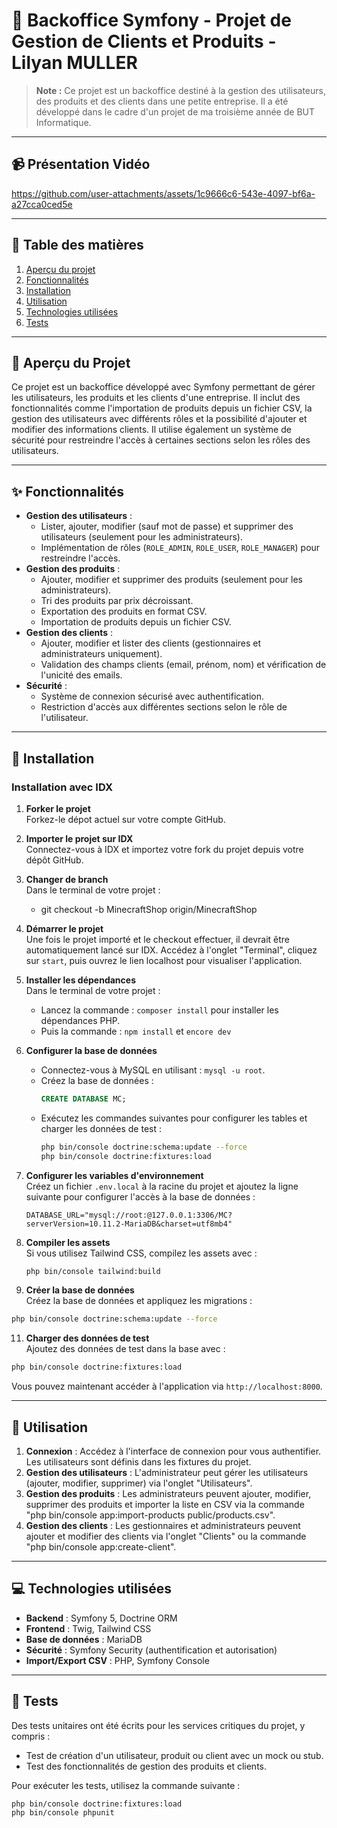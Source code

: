 # 🏢 Backoffice Symfony - Projet de Gestion de Clients et Produits - Lilyan MULLER

> **Note :** Ce projet est un backoffice destiné à la gestion des utilisateurs, des produits et des clients dans une petite entreprise. Il a été développé dans le cadre d'un projet de ma troisième année de BUT Informatique.

---

## 📹 Présentation Vidéo



https://github.com/user-attachments/assets/1c9666c6-543e-4097-bf6a-a27cca0ced5e




---

## 📝 Table des matières
1. [Aperçu du projet](#-aperçu-du-projet)
2. [Fonctionnalités](#-fonctionnalités)
3. [Installation](#-installation)
4. [Utilisation](#-utilisation)
5. [Technologies utilisées](#-technologies-utilisées)
6. [Tests](#-tests)

---

## 🌟 Aperçu du Projet

Ce projet est un backoffice développé avec Symfony permettant de gérer les utilisateurs, les produits et les clients d'une entreprise. Il inclut des fonctionnalités comme l'importation de produits depuis un fichier CSV, la gestion des utilisateurs avec différents rôles et la possibilité d'ajouter et modifier des informations clients. Il utilise également un système de sécurité pour restreindre l'accès à certaines sections selon les rôles des utilisateurs.

---

## ✨ Fonctionnalités

- **Gestion des utilisateurs** : 
  - Lister, ajouter, modifier (sauf mot de passe) et supprimer des utilisateurs (seulement pour les administrateurs).
  - Implémentation de rôles (`ROLE_ADMIN`, `ROLE_USER`, `ROLE_MANAGER`) pour restreindre l'accès.
- **Gestion des produits** : 
  - Ajouter, modifier et supprimer des produits (seulement pour les administrateurs).
  - Tri des produits par prix décroissant.
  - Exportation des produits en format CSV.
  - Importation de produits depuis un fichier CSV.
- **Gestion des clients** : 
  - Ajouter, modifier et lister des clients (gestionnaires et administrateurs uniquement).
  - Validation des champs clients (email, prénom, nom) et vérification de l'unicité des emails.
- **Sécurité** : 
  - Système de connexion sécurisé avec authentification.
  - Restriction d'accès aux différentes sections selon le rôle de l'utilisateur.

---

## 🚀 Installation

### Installation avec IDX

1. **Forker le projet**  
   Forkez-le dépot actuel sur votre compte GitHub.

2. **Importer le projet sur IDX**  
   Connectez-vous à IDX et importez votre fork du projet depuis votre dépôt GitHub.
   
4. **Changer de branch**  
   Dans le terminal de votre projet :
   - git checkout -b MinecraftShop origin/MinecraftShop

5. **Démarrer le projet**  
   Une fois le projet importé et le checkout effectuer, il devrait être automatiquement lancé sur IDX. Accédez à l'onglet "Terminal", cliquez sur `start`, puis ouvrez le lien localhost pour visualiser l'application.

6. **Installer les dépendances**  
   Dans le terminal de votre projet :
   - Lancez la commande : `composer install` pour installer les dépendances PHP.
   - Puis la commande : `npm install` et `encore dev`

7. **Configurer la base de données**  
   - Connectez-vous à MySQL en utilisant : `mysql -u root`.  
   - Créez la base de données :  
     ```sql
     CREATE DATABASE MC;
     ```
   - Exécutez les commandes suivantes pour configurer les tables et charger les données de test :  
     ```bash
     php bin/console doctrine:schema:update --force
     php bin/console doctrine:fixtures:load
     ```

8. **Configurer les variables d'environnement**  
    Créez un fichier `.env.local` à la racine du projet et ajoutez la ligne suivante pour configurer         l'accès à la base de données :  
    ```
    DATABASE_URL="mysql://root:@127.0.0.1:3306/MC?serverVersion=10.11.2-MariaDB&charset=utf8mb4"
    ```

9. **Compiler les assets**  
   Si vous utilisez Tailwind CSS, compilez les assets avec :
   ```bash
   php bin/console tailwind:build
   ```

10. **Créer la base de données**  
   Créez la base de données et appliquez les migrations :
   ```bash
   php bin/console doctrine:schema:update --force
   ```

11. **Charger des données de test**  
   Ajoutez des données de test dans la base avec :
   ```bash
   php bin/console doctrine:fixtures:load
   ```

   Vous pouvez maintenant accéder à l'application via `http://localhost:8000`.

---

## 📖 Utilisation

1. **Connexion** : Accédez à l'interface de connexion pour vous authentifier. Les utilisateurs sont définis dans les fixtures du projet.
2. **Gestion des utilisateurs** : L'administrateur peut gérer les utilisateurs (ajouter, modifier, supprimer) via l'onglet "Utilisateurs".
3. **Gestion des produits** : Les administrateurs peuvent ajouter, modifier, supprimer des produits et importer la liste en CSV via la commande "php bin/console app:import-products public/products.csv".
4. **Gestion des clients** : Les gestionnaires et administrateurs peuvent ajouter et modifier des clients via l'onglet "Clients" ou la commande "php bin/console app:create-client".

---

## 💻 Technologies utilisées

- **Backend** : Symfony 5, Doctrine ORM
- **Frontend** : Twig, Tailwind CSS
- **Base de données** : MariaDB
- **Sécurité** : Symfony Security (authentification et autorisation)
- **Import/Export CSV** : PHP, Symfony Console

---

## 🧪 Tests

Des tests unitaires ont été écrits pour les services critiques du projet, y compris :
- Test de création d'un utilisateur, produit ou client avec un mock ou stub.
- Test des fonctionnalités de gestion des produits et clients.

Pour exécuter les tests, utilisez la commande suivante :
```bash
php bin/console doctrine:fixtures:load
php bin/console phpunit
```
